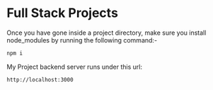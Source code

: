 # Full Stack Projects


Once you have gone inside a project directory, make sure you install node_modules by running the following command:-

```sh
npm i
```



My Project backend server runs under this url:

```sh
http://localhost:3000
```

